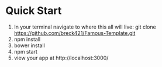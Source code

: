# Quick Start
1. In your terminal navigate to where this all will live: git clone https://github.com/breck421/Famous-Template.git
2. npm install
3. bower install
4. npm start
5. view your app at http://localhost:3000/
